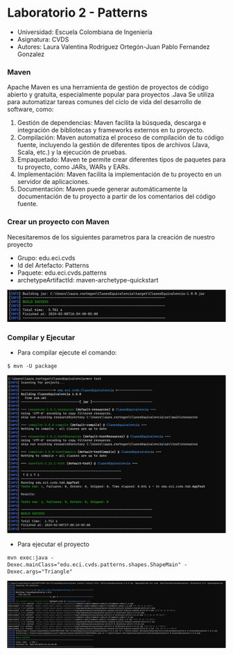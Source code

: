 # Laboratorio 2 - Patterns


* Universidad: Escuela Colombiana de Ingeniería
* Asignatura:  CVDS
* Autores: Laura Valentina Rodríguez Ortegón-Juan Pablo Fernandez Gonzalez

### Maven

Apache Maven es una herramienta de gestión de proyectos de código abierto y gratuita, especialmente popular para proyectos .Java
Se utiliza para automatizar tareas comunes del ciclo de vida del desarrollo de software, como:

1. Gestión de dependencias: Maven facilita la búsqueda, descarga e integración de bibliotecas y frameworks externos en tu proyecto.
2. Compilación: Maven automatiza el proceso de compilación de tu código fuente, incluyendo la gestión de diferentes tipos de archivos (Java, Scala, etc.) y la ejecución de pruebas.
3. Empaquetado: Maven te permite crear diferentes tipos de paquetes para tu proyecto, como JARs, WARs y EARs.
4. Implementación: Maven facilita la implementación de tu proyecto en un servidor de aplicaciones.
5. Documentación: Maven puede generar automáticamente la documentación de tu proyecto a partir de los comentarios del código fuente.

### Crear un proyecto con Maven
Necesitaremos de los siguientes parametros para la creación de nuestro proyecto
* Grupo: edu.eci.cvds
* Id del Artefacto: Patterns
* Paquete: edu.eci.cvds.patterns
* archetypeArtifactId: maven-archetype-quickstart
<img src="Image1.jpeg" alt="i1" width="700"/>

### Compilar y Ejecutar
* Para compilar ejecute el comando:
```
$ mvn -U package
```

<img src="Image2.jpeg" alt="i2" width="700"/>

* Para ejecutar el proyecto
```
mvn exec:java -Dexec.mainClass="edu.eci.cvds.patterns.shapes.ShapeMain" -Dexec.args="Triangle"
```

<img src="Image3.jpeg" alt="i3" width="700"/>

